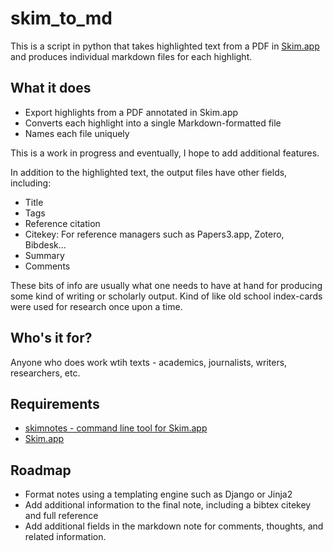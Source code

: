 # skim_to_md

This is a script in python that takes highlighted text from a PDF in [Skim.app]() and produces individual markdown files for each highlight. 

## What it does

- Export highlights from a PDF annotated in Skim.app
- Converts each highlight into a single Markdown-formatted file 
- Names each file uniquely 

This is a work in progress and eventually, I hope to add additional features.

In addition to the highlighted text, the output files have other fields, including:
- Title
- Tags
- Reference citation
- Citekey: For reference managers such as Papers3.app, Zotero, Bibdesk...
- Summary
- Comments

These bits of info are usually what one needs to have at hand for producing some kind of writing or scholarly output. Kind of like old school index-cards were used for research once upon a time.

## Who's it for?

Anyone who does work wtih texts - academics, journalists, writers, researchers, etc.

## Requirements
- [skimnotes - command line tool for Skim.app](https://sourceforge.net/projects/skim-app/files/SkimNotes%20framework%20and%20tool/)
- [Skim.app](https://sourceforge.net/projects/skim-app)

## Roadmap

- Format notes using a templating engine such as Django or Jinja2
- Add additional information to the final note, including a bibtex citekey and full reference 
- Add additional fields in the markdown note for comments, thoughts, and related information.